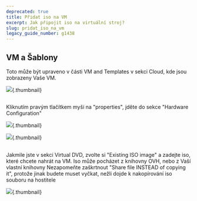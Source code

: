 ```yaml
---
deprecated: true
title: Přidat iso na VM
excerpt: Jak připojit iso na virtuální stroj?
slug: pridat_iso_na_vm
legacy_guide_number: g1438
---
```



## VM a Šablony
Toto může být upraveno v části VM and Templates v sekci Cloud, kde jsou zobrazeny Vaše VM.

![](images/img_1976.jpg){.thumbnail}


## 
Kliknutím pravým tlačítkem myši na "properties", jděte do sekce "Hardware Configuration"

![](images/img_1977.jpg){.thumbnail}

![](images/img_1978.jpg){.thumbnail}


## 
Jakmile jste v sekci Virtual DVD, zvolte si "Existing ISO image" a zadejte iso, které chcete nahrát na VM. 
Iso může pocházet z knihovny OVH, nebo z Vaší vlastní knihovny
Nezapomeňte zaškrtnout "Share file INSTEAD of copying it", protože jinak budete muset vyčkat, nežli dojde k nakopírování iso souboru na hostitele

![](images/img_1979.jpg){.thumbnail}

